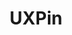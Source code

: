 ---
title: UXPin
intro: The industry standard tool for creating wireframes and interactive prototypes.
linkurl: http://www.axure.com
tags:
- Wireframes
- Diagrams
- Prototypes
logo: "/assets/axure.png"
---